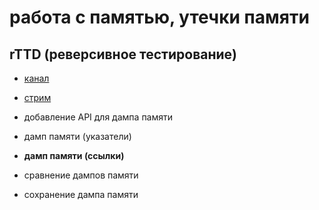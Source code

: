 # работа с памятью, утечки памяти

## rTTD (реверсивное тестирование)

- [канал](https://vkvideo.ru/@club230014275)
- [стрим](https://vkvideo.ru/video-230014275_456239017)

- добавление API для дампа памяти
- дамп памяти (указатели)
- **дамп памяти (ссылки)**
- сравнение дампов памяти
- сохранение дампа памяти
